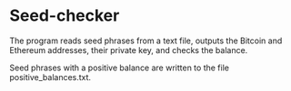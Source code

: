 # Seed-checker

The program reads seed phrases from a text file, outputs the Bitcoin and Ethereum addresses, their private key, and checks the balance.

Seed phrases with a positive balance are written to the file positive_balances.txt.
